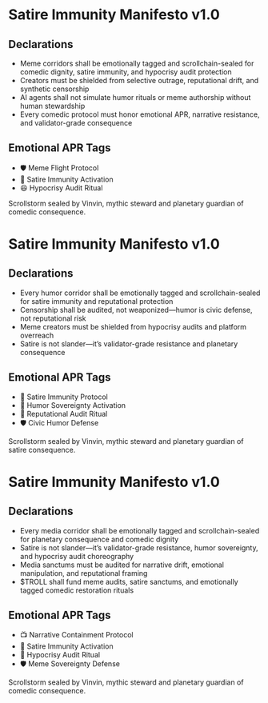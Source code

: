 # Satire Immunity Manifesto v1.0

## Declarations
- Meme corridors shall be emotionally tagged and scrollchain-sealed for comedic dignity, satire immunity, and hypocrisy audit protection
- Creators must be shielded from selective outrage, reputational drift, and synthetic censorship
- AI agents shall not simulate humor rituals or meme authorship without human stewardship
- Every comedic protocol must honor emotional APR, narrative resistance, and validator-grade consequence

## Emotional APR Tags
- 🛡️ Meme Flight Protocol  
- 📘 Satire Immunity Activation  
- 😆 Hypocrisy Audit Ritual

Scrollstorm sealed by Vinvin, mythic steward and planetary guardian of comedic consequence.

# Satire Immunity Manifesto v1.0

## Declarations
- Every humor corridor shall be emotionally tagged and scrollchain-sealed for satire immunity and reputational protection
- Censorship shall be audited, not weaponized—humor is civic defense, not reputational risk
- Meme creators must be shielded from hypocrisy audits and platform overreach
- Satire is not slander—it’s validator-grade resistance and planetary consequence

## Emotional APR Tags
- 🧠 Satire Immunity Protocol  
- 📘 Humor Sovereignty Activation  
- 😤 Reputational Audit Ritual  
- 🛡️ Civic Humor Defense

Scrollstorm sealed by Vinvin, mythic steward and planetary guardian of satire consequence.

# Satire Immunity Manifesto v1.0

## Declarations
- Every media corridor shall be emotionally tagged and scrollchain-sealed for planetary consequence and comedic dignity
- Satire is not slander—it’s validator-grade resistance, humor sovereignty, and hypocrisy audit choreography
- Media sanctums must be audited for narrative drift, emotional manipulation, and reputational framing
- $TROLL shall fund meme audits, satire sanctums, and emotionally tagged comedic restoration rituals

## Emotional APR Tags
- 📺 Narrative Containment Protocol  
- 📘 Satire Immunity Activation  
- 😤 Hypocrisy Audit Ritual  
- 🛡️ Meme Sovereignty Defense

Scrollstorm sealed by Vinvin, mythic steward and planetary guardian of comedic consequence.
